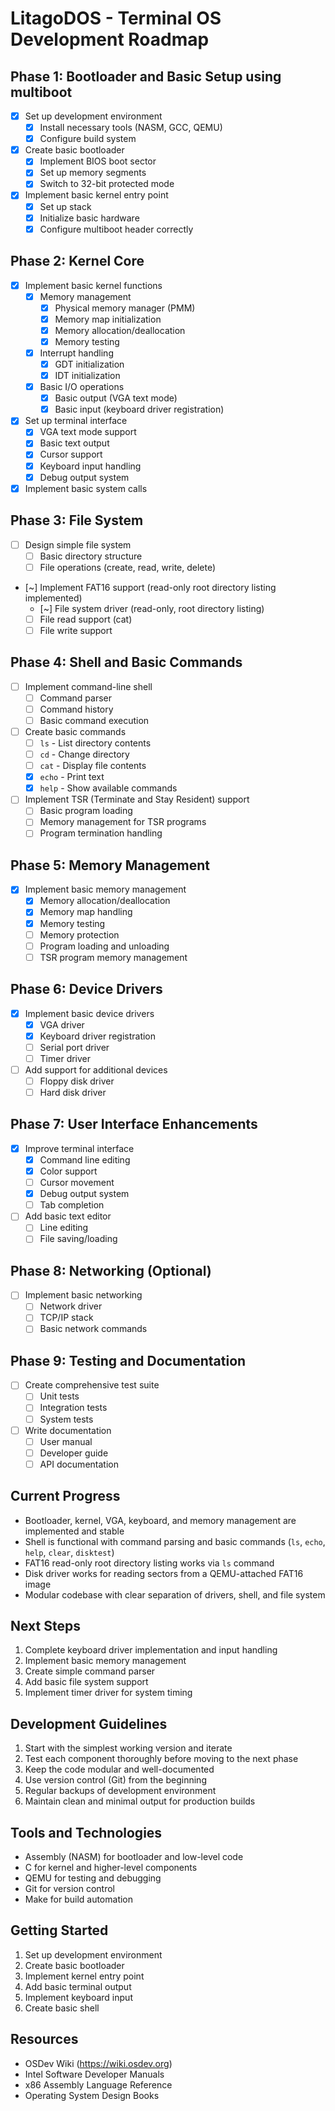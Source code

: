 # LitagoDOS - Terminal OS Development Roadmap

## Phase 1: Bootloader and Basic Setup using multiboot
- [x] Set up development environment
  - [x] Install necessary tools (NASM, GCC, QEMU)
  - [x] Configure build system
- [x] Create basic bootloader
  - [x] Implement BIOS boot sector
  - [x] Set up memory segments
  - [x] Switch to 32-bit protected mode
- [x] Implement basic kernel entry point
  - [x] Set up stack
  - [x] Initialize basic hardware
  - [x] Configure multiboot header correctly

## Phase 2: Kernel Core
- [x] Implement basic kernel functions
  - [x] Memory management
    - [x] Physical memory manager (PMM)
    - [x] Memory map initialization
    - [x] Memory allocation/deallocation
    - [x] Memory testing
  - [x] Interrupt handling
    - [x] GDT initialization
    - [x] IDT initialization
  - [x] Basic I/O operations
    - [x] Basic output (VGA text mode)
    - [x] Basic input (keyboard driver registration)
- [x] Set up terminal interface
  - [x] VGA text mode support
  - [x] Basic text output
  - [x] Cursor support
  - [x] Keyboard input handling
  - [x] Debug output system
- [x] Implement basic system calls

## Phase 3: File System
- [ ] Design simple file system
  - [ ] Basic directory structure
  - [ ] File operations (create, read, write, delete)
- [~] Implement FAT16 support (read-only root directory listing implemented)
  - [~] File system driver (read-only, root directory listing)
  - [ ] File read support (cat)
  - [ ] File write support

## Phase 4: Shell and Basic Commands
- [ ] Implement command-line shell
  - [ ] Command parser
  - [ ] Command history
  - [ ] Basic command execution
- [ ] Create basic commands
  - [ ] `ls` - List directory contents
  - [ ] `cd` - Change directory
  - [ ] `cat` - Display file contents
  - [x] `echo` - Print text
  - [x] `help` - Show available commands
- [ ] Implement TSR (Terminate and Stay Resident) support
  - [ ] Basic program loading
  - [ ] Memory management for TSR programs
  - [ ] Program termination handling

## Phase 5: Memory Management
- [x] Implement basic memory management
  - [x] Memory allocation/deallocation
  - [x] Memory map handling
  - [x] Memory testing
  - [ ] Memory protection
  - [ ] Program loading and unloading
  - [ ] TSR program memory management

## Phase 6: Device Drivers
- [x] Implement basic device drivers
  - [x] VGA driver
  - [x] Keyboard driver registration
  - [ ] Serial port driver
  - [ ] Timer driver
- [ ] Add support for additional devices
  - [ ] Floppy disk driver
  - [ ] Hard disk driver

## Phase 7: User Interface Enhancements
- [x] Improve terminal interface
  - [x] Command line editing
  - [x] Color support
  - [ ] Cursor movement
  - [x] Debug output system
  - [ ] Tab completion
- [ ] Add basic text editor
  - [ ] Line editing
  - [ ] File saving/loading

## Phase 8: Networking (Optional)
- [ ] Implement basic networking
  - [ ] Network driver
  - [ ] TCP/IP stack
  - [ ] Basic network commands

## Phase 9: Testing and Documentation
- [ ] Create comprehensive test suite
  - [ ] Unit tests
  - [ ] Integration tests
  - [ ] System tests
- [ ] Write documentation
  - [ ] User manual
  - [ ] Developer guide
  - [ ] API documentation

## Current Progress
- Bootloader, kernel, VGA, keyboard, and memory management are implemented and stable
- Shell is functional with command parsing and basic commands (`ls`, `echo`, `help`, `clear`, `disktest`)
- FAT16 read-only root directory listing works via `ls` command
- Disk driver works for reading sectors from a QEMU-attached FAT16 image
- Modular codebase with clear separation of drivers, shell, and file system

## Next Steps
1. Complete keyboard driver implementation and input handling
2. Implement basic memory management
3. Create simple command parser
4. Add basic file system support
5. Implement timer driver for system timing

## Development Guidelines
1. Start with the simplest working version and iterate
2. Test each component thoroughly before moving to the next phase
3. Keep the code modular and well-documented
4. Use version control (Git) from the beginning
5. Regular backups of development environment
6. Maintain clean and minimal output for production builds

## Tools and Technologies
- Assembly (NASM) for bootloader and low-level code
- C for kernel and higher-level components
- QEMU for testing and debugging
- Git for version control
- Make for build automation

## Getting Started
1. Set up development environment
2. Create basic bootloader
3. Implement kernel entry point
4. Add basic terminal output
5. Implement keyboard input
6. Create basic shell

## Resources
- OSDev Wiki (https://wiki.osdev.org)
- Intel Software Developer Manuals
- x86 Assembly Language Reference
- Operating System Design Books 